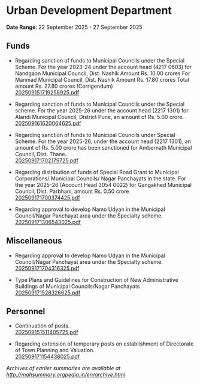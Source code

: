 # Urban Development Department

**Date Range**: 22 September 2025 - 27 September 2025


## Funds
- Regarding sanction of funds to Municipal Councils under the Special Scheme. For the year 2023-24 under the account head (4217 0603) for Nandgaon Municipal Council, Dist. Nashik Amount Rs. 10.00 crores For Manmad Municipal Council, Dist. Nashik Amount Rs. 17.80 crores Total amount Rs. 27.80 crores (Corrigendum)\
  [202509151719258925.pdf](https://gr.maharashtra.gov.in/Site/Upload/Government%20Resolutions/English/202509151719258925.pdf)

- Regarding sanction of funds to Municipal Councils under the Special scheme. For the year 2025-26 under the account head (2217 1301) for Alandi Municipal Council, District Pune, an amount of Rs. 5.00 crore.\
  [202509161620064625.pdf](https://gr.maharashtra.gov.in/Site/Upload/Government%20Resolutions/English/202509161620064625.pdf)

- Regarding sanction of funds to Municipal Councils under Special Scheme. For the year 2025-26, under the account head (2217 1301), an amount of Rs. 5.00 crore has been sanctioned for Ambernath Municipal Council, Dist. Thane.\
  [202509171702179725.pdf](https://gr.maharashtra.gov.in/Site/Upload/Government%20Resolutions/English/202509171702179725.pdf)

- Regarding distribution of funds of Special Road Grant to Municipal Corporations/ Municipal Councils/ Nagar Panchayats in the state. For the year 2025-26 (Account Head 3054 0022) for Gangakhed Municipal Council, Dist. Parbhani, amount Rs. 0.50 crore\
  [202509171700374425.pdf](https://gr.maharashtra.gov.in/Site/Upload/Government%20Resolutions/English/202509171700374425.pdf)

- Regarding approval to develop Namo Udyan in the Municipal Council/Nagar Panchayat area under the Specialty scheme.\
  [202509171306543025.pdf](https://gr.maharashtra.gov.in/Site/Upload/Government%20Resolutions/English/202509171306543025.pdf)

## Miscellaneous
- Regarding approval to develop Namo Udyan in the Municipal Council/Nagar Panchayat area under the Specialty scheme.\
  [202509171704316325.pdf](https://gr.maharashtra.gov.in/Site/Upload/Government%20Resolutions/English/202509171704316325.pdf)

- Type Plans and Guidelines for Construction of New Administrative Buildings of Municipal Councils/Nagar Panchayats\
  [202509171528326625.pdf](https://gr.maharashtra.gov.in/Site/Upload/Government%20Resolutions/English/202509171528326625.....pdf)

## Personnel
- Continuation of posts.\
  [202509151511405725.pdf](https://gr.maharashtra.gov.in/Site/Upload/Government%20Resolutions/English/202509151511405725.pdf)

- Regarding extension of temporary posts on establishment of Directorate of Town Planning and Valuation.\
  [202509171154438025.pdf](https://gr.maharashtra.gov.in/Site/Upload/Government%20Resolutions/English/202509171154438025....pdf)


*Archives of earlier summaries are available at http://mahsummary.orgpedia.in/en/archive.html*